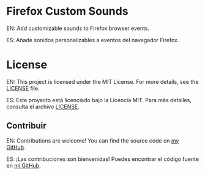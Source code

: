 # Firefox Custom Sounds
EN: Add customizable sounds to Firefox browser events.

ES: Añade sonidos personalizables a eventos del navegador Firefox.


# License

EN: This project is licensed under the MIT License. For more details, see the [LICENSE](LICENSE) file.

ES: Este proyecto está licenciado bajo la Licencia MIT. Para más detalles, consulta el archivo [LICENSE](LICENSE).


## Contribuir

EN: Contributions are welcome! You can find the source code on [my GitHub](https://github.com/Kirutre/firefox_custom_sounds).

ES: ¡Las contribuciones son bienvenidas! Puedes encontrar el código fuente en [mi GitHub](https://github.com/Kirutre/firefox_custom_sounds).
